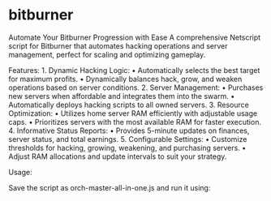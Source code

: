# bitburner
Automate Your Bitburner Progression with Ease
A comprehensive Netscript script for Bitburner that automates hacking operations and server management, perfect for scaling and optimizing gameplay.

Features:
	1.	Dynamic Hacking Logic:
	•	Automatically selects the best target for maximum profits.
	•	Dynamically balances hack, grow, and weaken operations based on server conditions.
	2.	Server Management:
	•	Purchases new servers when affordable and integrates them into the swarm.
	•	Automatically deploys hacking scripts to all owned servers.
	3.	Resource Optimization:
	•	Utilizes home server RAM efficiently with adjustable usage caps.
	•	Prioritizes servers with the most available RAM for faster execution.
	4.	Informative Status Reports:
	•	Provides 5-minute updates on finances, server status, and total earnings.
	5.	Configurable Settings:
	•	Customize thresholds for hacking, growing, weakening, and purchasing servers.
	•	Adjust RAM allocations and update intervals to suit your strategy.

Usage:

Save the script as orch-master-all-in-one.js and run it using:
